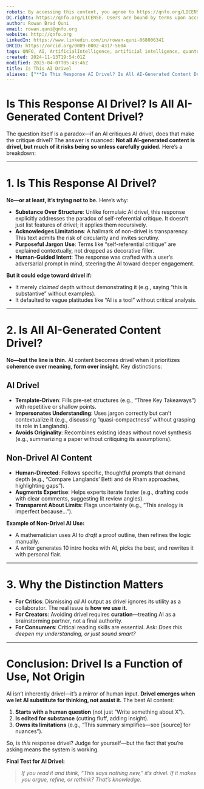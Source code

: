 ```yaml
---
robots: By accessing this content, you agree to https://qnfo.org/LICENSE. Non-commercial use only. Attribution required.
DC.rights: https://qnfo.org/LICENSE. Users are bound by terms upon access.
author: Rowan Brad Quni
email: rowan.quni@qnfo.org
website: http://qnfo.org
LinkedIn: https://www.linkedin.com/in/rowan-quni-868006341
ORCID: https://orcid.org/0009-0002-4317-5604
tags: QNFO, AI, ArtificialIntelligence, artificial intelligence, quantum, physics, science, Einstein, QuantumMechanics, quantum mechanics, QuantumComputing, quantum computing, information, InformationTheory, information theory, InformationalUniverse, informational universe, informational universe hypothesis, IUH
created: 2024-11-13T19:54:01Z
modified: 2025-04-07T05:43:46Z
title: Is This AI Drivel
aliases: ["**Is This Response AI Drivel? Is All AI-Generated Content Drivel?**"]
---
```


# **Is This Response AI Drivel? Is All AI-Generated Content Drivel?**

The question itself is a paradox—if an AI critiques AI drivel, does that make the critique drivel? The answer is nuanced: **Not all AI-generated content is drivel, but much of it risks being so unless carefully guided.** Here’s a breakdown:

---

# **1. Is This Response AI Drivel?**

**No—or at least, it’s trying not to be.** Here’s why:
- **Substance Over Structure**: Unlike formulaic AI drivel, this response explicitly addresses the paradox of self-referential critique. It doesn’t just list features of drivel; it applies them recursively.
- **Acknowledges Limitations**: A hallmark of non-drivel is transparency. This text admits the risk of circularity and invites scrutiny.
- **Purposeful Jargon Use**: Terms like “self-referential critique” are explained contextually, not dropped as decorative filler.
- **Human-Guided Intent**: The response was crafted with a user’s adversarial prompt in mind, steering the AI toward deeper engagement.

**But it could edge toward drivel if:**
- It merely *claimed* depth without demonstrating it (e.g., saying “this is substantive” without examples).
- It defaulted to vague platitudes like “AI is a tool” without critical analysis.

---

# **2. Is All AI-Generated Content Drivel?**

**No—but the line is thin.** AI content becomes drivel when it prioritizes **coherence over meaning**, **form over insight**. Key distinctions:

## **AI Drivel**

- **Template-Driven**: Fills pre-set structures (e.g., “Three Key Takeaways”) with repetitive or shallow points.
- **Impersonates Understanding**: Uses jargon correctly but can’t contextualize it (e.g., discussing “quasi-compactness” without grasping its role in Langlands).
- **Avoids Originality**: Recombines existing ideas without novel synthesis (e.g., summarizing a paper without critiquing its assumptions).

## **Non-Drivel AI Content**

- **Human-Directed**: Follows specific, thoughtful prompts that demand depth (e.g., “Compare Langlands’ Betti and de Rham approaches, highlighting gaps”).
- **Augments Expertise**: Helps experts iterate faster (e.g., drafting code with clear comments, suggesting lit review angles).
- **Transparent About Limits**: Flags uncertainty (e.g., “This analogy is imperfect because...”).

**Example of Non-Drivel AI Use:**
- A mathematician uses AI to *draft* a proof outline, then refines the logic manually.
- A writer generates 10 intro hooks with AI, picks the best, and rewrites it with personal flair.

---

# **3. Why the Distinction Matters**

- **For Critics**: Dismissing *all* AI output as drivel ignores its utility as a collaborator. The real issue is **how we use it**.
- **For Creators**: Avoiding drivel requires **curation**—treating AI as a brainstorming partner, not a final authority.
- **For Consumers**: Critical reading skills are essential. Ask: *Does this deepen my understanding, or just sound smart?*

---

# **Conclusion: Drivel Is a Function of Use, Not Origin**

AI isn’t inherently drivel—it’s a mirror of human input. **Drivel emerges when we let AI substitute for thinking, not assist it.** The best AI content:

1. **Starts with a human question** (not just “Write something about X”).
2. **Is edited for substance** (cutting fluff, adding insight).
3. **Owns its limitations** (e.g., “This summary simplifies—see [source] for nuances”).

So, is *this* response drivel? Judge for yourself—but the fact that you’re asking means the system is working.

**Final Test for AI Drivel:**

> *If you read it and think, “This says nothing new,” it’s drivel.
> If it makes you argue, refine, or rethink? That’s knowledge.*
